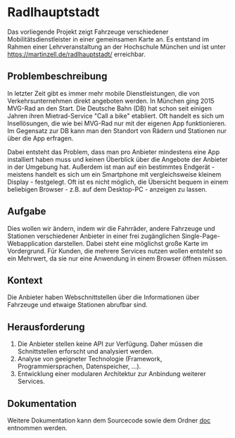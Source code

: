 # Radlhauptstadt
Das vorliegende Projekt zeigt Fahrzeuge verschiedener Mobilitätsdienstleister in einer gemeinsamen Karte an. Es entstand im Rahmen einer Lehrveranstaltung an der Hochschule München und ist unter https://martinzell.de/radlhauptstadt/ erreichbar.  

## Problembeschreibung
In letzter Zeit gibt es immer mehr mobile Dienstleistungen, die von Verkehrsunternehmen direkt angeboten werden. In München ging 2015 MVG-Rad an den Start. Die Deutsche Bahn (DB) hat schon seit einigen Jahren ihren Mietrad-Service "Call a bike" etabliert. Oft handelt es sich um Insellösungen, die wie bei MVG-Rad nur mit der eigenen App funktionieren. Im Gegensatz zur DB kann man den Standort von Rädern und Stationen nur über die App erfragen. 

Dabei entsteht das Problem, dass man pro Anbieter mindestens eine App installiert haben muss und keinen Überblick über die Angebote der Anbieter in der Umgebung hat. Außerdem ist man auf ein bestimmtes Endgerät - meistens handelt es sich um ein Smartphone mit vergleichsweise kleinem Display - festgelegt. Oft ist es nicht möglich, die Übersicht bequem in einem beliebigen Browser - z.B. auf dem Desktop-PC - anzeigen zu lassen. 

## Aufgabe
Dies wollen wir ändern, indem wir die Fahrräder, andere Fahrzeuge und Stationen verschiedener Anbieter in einer frei zugänglichen Single-Page-Webapplication darstellen. Dabei steht eine möglichst große Karte im Vordergrund. Für Kunden, die mehrere Services nutzen wollen entsteht so ein Mehrwert, da sie nur eine Anwendung in einem Browser öffnen müssen.

## Kontext
Die Anbieter haben Webschnittstellen über die Informationen über Fahrzeuge und etwaige Stationen abrufbar sind. 

## Herausforderung
1. Die Anbieter stellen keine API zur Verfügung. Daher müssen die Schnittstellen erforscht und analysiert werden.
1. Analyse von geeigneter Technologie (Framework, Programmiersprachen, Datenspeicher, ...).
1. Entwicklung einer modularen Architektur zur Anbindung weiterer Services.

## Dokumentation
Weitere Dokumentation kann dem Sourcecode sowie dem Ordner [doc](/doc) entnommen werden. 
